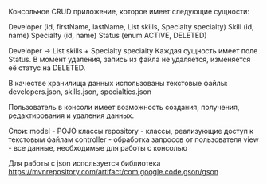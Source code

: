 Консольное CRUD приложение, которое имеет следующие сущности:

Developer (id, firstName, lastName, List<Skill> skills, Specialty specialty)
Skill (id, name)
Specialty (id, name)
Status (enum ACTIVE, DELETED)

Developer -> List<Skill> skills + Specialty specialty
Каждая сущность имеет поле Status. В момент удаления, запись из файла не удаляется, изменяется её статус на DELETED.

В качестве хранилища данных использованы текстовые файлы:
developers.json, skills.json, specialties.json

Пользователь в консоли имеет возможность создания, получения, редактирования и удаления данных.

Слои:
model - POJO клаcсы
repository - классы, реализующие доступ к текстовым файлам
controller - обработка запросов от пользователя
view - все данные, необходимые для работы с консолью

Для работы с json используется библиотека https://mvnrepository.com/artifact/com.google.code.gson/gson

